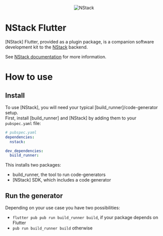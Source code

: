 <p align="center">
<img src="https://avatars0.githubusercontent.com/u/52704796" alt="NStack"/>
</p>

# NStack Flutter

[NStack] Flutter, provided as a plugin package, is a companion software development kit to the [NStack](https://nstack.io) backend.

See [NStack documentation](https://nstack-io.github.io/docs/docs/guides/flutter/flutter.html) for more information.

# How to use

## Install

To use [NStack], you will need your typical [build_runner]/code-generator setup.\
First, install [build_runner] and [NStack] by adding them to your `pubspec.yaml` file:

```yaml
# pubspec.yaml
dependencies:
  nstack:

dev_dependencies:
  build_runner:
```

This installs two packages:

- build_runner, the tool to run code-generators
- [NStack] SDK, which includes a code generator

## Run the generator

Depending on your use case you have two possibilities:

- `flutter pub pub run build_runner build`, if your package depends on Flutter
- `pub run build_runner build` otherwise